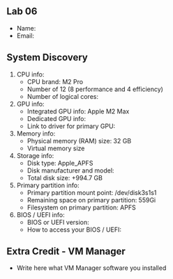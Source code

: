 ## Lab 06

- Name:
- Email:

## System Discovery

1. CPU info:
    - CPU brand: M2 Pro
    - Number of 12 (8 performance and 4 efficiency)
    - Number of logical cores:
2. GPU info:
    - Integrated GPU info: Apple M2 Max
    - Dedicated GPU info: 
    - Link to driver for primary GPU: 
3. Memory info:
    - Physical memory (RAM) size: 32 GB
    - Virtual memory size
4. Storage info: 
    - Disk type: Apple_APFS
    - Disk manufacturer and model: 
    - Total disk size: +994.7 GB
5. Primary partition info:
    - Primary partition mount point: /dev/disk3s1s1
    - Remaining space on primary partition: 559Gi
    - Filesystem on primary partition: APFS
6. BIOS / UEFI info: 
    - BIOS or UEFI version: 
    - How to access your BIOS / UEFI: 

## Extra Credit - VM Manager

- Write here what VM Manager software you installed
